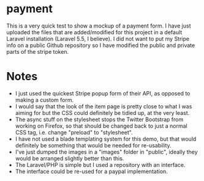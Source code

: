 # payment
This is a very quick test to show a mockup of a payment form. I have just uploaded the files that are added/modified for this project in a default Laravel installation (Laravel 5.5, I believe). I did not want to put my Stripe info on a public Github repository so I have modified the public and private parts of the stripe token.

# Notes
* I just used the quickest Stripe popup form of their API, as opposed to making a custom form. 
* I would say that the look of the item page is pretty close to what I was aiming for but the CSS could definitely be tidied up, at the very least. 
* The async stuff on the stylesheet stops the Twitter Bootstrap from working on Firefox, so that should be changed back to just a normal CSS tag, i.e. change "preload" to "stylesheet".
* I have not used a blade templating system for this demo, but that would definitely be something that would be needed for re-usability. 
* I've just dumped the images in a "images" folder in "public", ideally they would be arranged slightly better than this. 
* The Laravel/PHP is simple but I used a repository with an interface. 
* The interface could be re-used for a paypal implementation.
